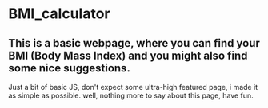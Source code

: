 # BMI_calculator
This is a basic webpage, where you can find your BMI (Body Mass Index) and you might also find some nice suggestions.
-------------------------------------------------------------------------------------------------------------------------------------------------

Just a bit of basic JS, don't expect some ultra-high featured page, i made it as simple as possible.
well, nothing more to say about this page, have fun.
